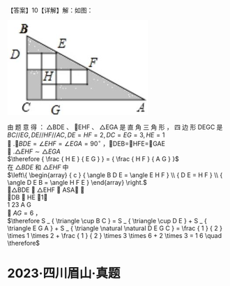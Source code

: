 【答案】10【详解】解：如图：

![](<../../qs_image_DB/专题1-2_一文吃透相似三角形12个模型·共14类题型（解析版）/ee927ec7e10c363dcfcf74b50067c7031032f798c71f1adc341178198a9811e4.jpg>)

由 题 意 得 ： △BDE 、 EHF 、 △EGA 是 直 角 三 角 形 ， 四 边 形 DEGC 是  
$B C / / E G , D E / / H F / / A C , D E = H F = 2 , D C = E G = 3 , H E = 1$   
 $. \angle B D E = \angle E H F = \angle E G A = 9 0 ^ { \circ }$ ，DEB=HFE=GAE  
 $. \triangle E H F \sim \triangle E G A$   
$\therefore { \frac { H E } { E G } } = { \frac { H F } { A G } }$   
在 $\triangle B D E$ 和 $\triangle E H F$ 中  
$\left\{ \begin{array} { c } { \angle B D E = \angle E H F } \\ { D E = H F } \\ { \angle D E B = \angle H F E } \end{array} \right.$   
△BDE  △EHF  ASA ，  
DB  HE 1，  
1 23 A G  
 $A G = 6$ ，  
$\therefore S _ { \triangle \cup B C } = S _ { \triangle \cup D E } + S _ { \triangle E G A } + S _ { \triangle \natural \natural D E G C } = \frac { 1 } { 2 } \times 1 \times 2 + \frac { 1 } { 2 } \times 3 \times 6 + 2 \times 3 = 1 6 \quad \therefore$

# 2023·四川眉山·真题
